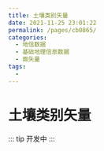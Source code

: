 ```yaml
---
title: 土壤类别矢量
date: 2021-11-25 23:01:22
permalink: /pages/cb0865/
categories:
  - 地信数据
  - 基础地理信息数据
  - 面矢量
tags:
  - 
---
```

# 土壤类别矢量

::: tip
开发中
:::

